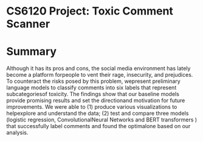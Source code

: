 # CS6120 Project: Toxic Comment Scanner

# Summary

Although it has its pros and cons, the social media environment has lately become a platform forpeople to vent their rage, insecurity, and prejudices. To counteract the risks posed by this problem, wepresent preliminary language models to classify comments into six labels that represent subcategoriesof toxicity. The findings show that our baseline models provide promising results and set the directionand motivation for future improvements. We were able to (1) produce various visualizations to helpexplore and understand the data; (2) test and compare three models (logistic regression, ConvolutionalNeural Networks and BERT transformers ) that successfully label comments and found the optimalone based on our analysis.